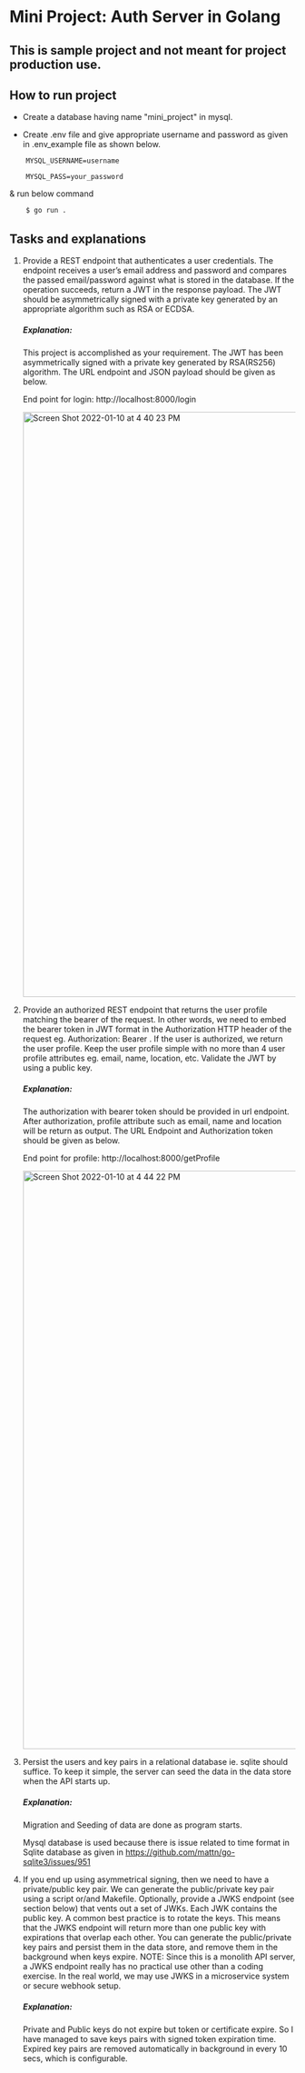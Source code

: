 # Mini Project: Auth Server in Golang
## This is sample project and not meant for project production use.

## How to run project
* Create a database having name "mini_project" in mysql.

* Create .env file and give appropriate username and password as given in .env_example file as shown below.

```
    MYSQL_USERNAME=username

    MYSQL_PASS=your_password
```
  & run below command 

```bash 
    $ go run .
```

## Tasks and explanations

1. Provide a REST endpoint that authenticates a user credentials. The endpoint receives a user’s email address and password and compares the passed email/password against what is stored in the database. If the operation succeeds, return a JWT in the response payload. The JWT should be asymmetrically signed with a private key generated by an appropriate algorithm such as RSA or ECDSA.

    ##### Explanation: 
    
    This project is accomplished as your requirement. The JWT has been asymmetrically signed with a private key generated by RSA(RS256) algorithm. 
    The URL endpoint and JSON payload should be given as below.

    End point for login: http://localhost:8000/login
    
     <img width="1030" alt="Screen Shot 2022-01-10 at 4 40 23 PM" src="https://user-images.githubusercontent.com/40686007/148754794-0352779f-6a72-4c0f-b829-a20c3b8474be.png">




2. Provide an authorized REST endpoint that returns the user profile matching the bearer of the request. In other words, we need to embed the bearer token in JWT format in the Authorization HTTP header of the request eg. Authorization: Bearer <JWT here>. If the user is authorized, we return the user profile. Keep the user profile simple with no more than 4 user profile attributes eg. email, name, location, etc. Validate the JWT by using a public key.
   
    ##### Explanation: 
    
    The authorization with bearer token should be provided in url endpoint. 
    After authorization, profile attribute such as email, name and location will be return as output.
    The URL Endpoint and Authorization token should be given as below. 

    End point for profile: http://localhost:8000/getProfile    
    
     <img width="1018" alt="Screen Shot 2022-01-10 at 4 44 22 PM" src="https://user-images.githubusercontent.com/40686007/148755521-b825f80f-11bf-43cb-9850-a92674d71e1f.png">


   
    
    
3. Persist the users and key pairs in a relational database ie. sqlite should suffice. To keep it simple, the server can seed the data in the data store when the API starts up.
    
    ##### Explanation: 
    
    Migration and Seeding of data are done as program starts.
    
    Mysql database is used because there is issue related to time format in Sqlite database as given in https://github.com/mattn/go-sqlite3/issues/951


4. If you end up using asymmetrical signing, then we need to have a private/public key pair. We can generate the public/private key pair using a script or/and Makefile. Optionally, provide a JWKS endpoint (see section below) that vents out a set of JWKs. Each JWK contains the public key. A common best practice is to rotate the keys. This means that the JWKS endpoint will return more than one public key with expirations that overlap each other. You can generate the public/private key pairs and persist them in the data store, and remove them in the background when keys expire. NOTE: Since this is a monolith API server, a JWKS endpoint really has no practical use other than a coding exercise. In the real world, we may use JWKS in a microservice system or secure webhook setup.
    
    ##### Explanation: 
    
    Private and Public keys do not expire but token or certificate expire. So I have managed to save keys pairs with signed token expiration time. Expired key pairs are removed automatically in background in every 10 secs, which is configurable.
